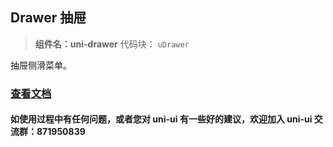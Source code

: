 ## Drawer 抽屉

> **组件名：uni-drawer**
> 代码块： `uDrawer`

抽屉侧滑菜单。

### [查看文档](https://uniapp.dcloud.io/component/uniui/uni-drawer)

#### 如使用过程中有任何问题，或者您对 uni-ui 有一些好的建议，欢迎加入 uni-ui 交流群：871950839
